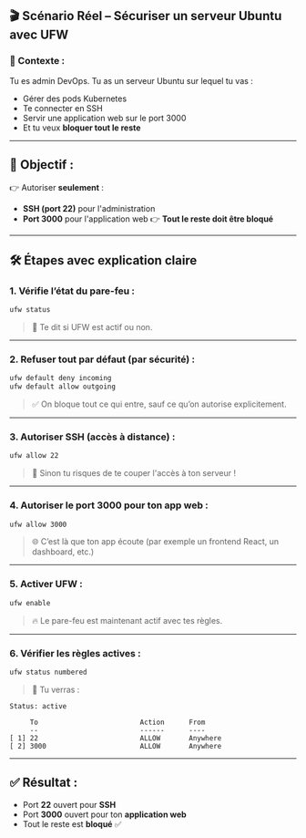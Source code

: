 ## 🎬 **Scénario Réel – Sécuriser un serveur Ubuntu avec UFW**

### 🧩 Contexte :

Tu es admin DevOps.
Tu as un serveur Ubuntu sur lequel tu vas :

* Gérer des pods Kubernetes
* Te connecter en SSH
* Servir une application web sur le port 3000
* Et tu veux **bloquer tout le reste**

---

## 🎯 Objectif :

👉 Autoriser **seulement** :

* **SSH (port 22)** pour l'administration
* **Port 3000** pour l'application web
  👉 **Tout le reste doit être bloqué**

---

## 🛠️ Étapes avec explication claire

### 1. **Vérifie l’état du pare-feu** :

```bash
ufw status
```

> 🔎 Te dit si UFW est actif ou non.

---

### 2. **Refuser tout par défaut (par sécurité)** :

```bash
ufw default deny incoming
ufw default allow outgoing
```

> ✅ On bloque tout ce qui entre, sauf ce qu’on autorise explicitement.

---

### 3. **Autoriser SSH (accès à distance)** :

```bash
ufw allow 22
```

> 🔐 Sinon tu risques de te couper l'accès à ton serveur !

---

### 4. **Autoriser le port 3000 pour ton app web** :

```bash
ufw allow 3000
```

> 🌐 C’est là que ton app écoute (par exemple un frontend React, un dashboard, etc.)

---

### 5. **Activer UFW** :

```bash
ufw enable
```

> 🔥 Le pare-feu est maintenant actif avec tes règles.

---

### 6. **Vérifier les règles actives** :

```bash
ufw status numbered
```

> 🧾 Tu verras :

```
Status: active

     To                         Action      From
     --                         ------      ----
[ 1] 22                         ALLOW       Anywhere
[ 2] 3000                       ALLOW       Anywhere
```

---

## ✅ Résultat :

* Port **22** ouvert pour **SSH**
* Port **3000** ouvert pour ton **application web**
* Tout le reste est **bloqué** ✅
